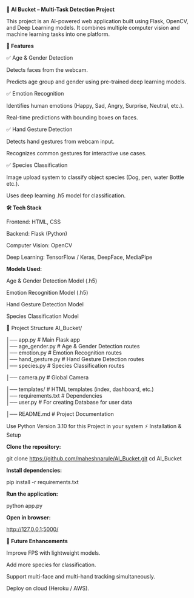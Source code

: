**🧠 AI Bucket – Multi-Task Detection Project**

This project is an AI-powered web application built using Flask, OpenCV, and Deep Learning models.
It combines multiple computer vision and machine learning tasks into one platform.

**🚀 Features**

✅ Age & Gender Detection

Detects faces from the webcam.

Predicts age group and gender using pre-trained deep learning models.

✅ Emotion Recognition

Identifies human emotions (Happy, Sad, Angry, Surprise, Neutral, etc.).

Real-time predictions with bounding boxes on faces.

✅ Hand Gesture Detection

Detects hand gestures from webcam input.

Recognizes common gestures for interactive use cases.

✅ Species Classification

Image upload system to classify object species (Dog, pen, water Bottle etc.).

Uses deep learning .h5 model for classification.

**🛠️ Tech Stack**

Frontend: HTML, CSS

Backend: Flask (Python)

Computer Vision: OpenCV

Deep Learning: TensorFlow / Keras, DeepFace, MediaPipe

**Models Used:**

Age & Gender Detection Model (.h5)

Emotion Recognition Model (.h5)

Hand Gesture Detection Model

Species Classification Model

📂 Project Structure
AI_Bucket/

│── app.py                 # Main Flask app  
│── age_gender.py          # Age & Gender Detection routes  
│── emotion.py             # Emotion Recognition routes  
│── hand_gesture.py        # Hand Gesture Detection routes  
│── species.py             # Species Classification routes 

│── camera.py              # Global Camera 

│── templates/             # HTML templates (index, dashboard, etc.)                 
│── requirements.txt       # Dependencies  
│── user.py                # For creating Database for user data

│── README.md              # Project Documentation  

Use Python Version 3.10 for this Project in your system
⚡ Installation & Setup

**Clone the repository:**

git clone https://github.com/maheshnarule/AI_Bucket.git
cd AI_Bucket


**Install dependencies:**

pip install -r requirements.txt


**Run the application:**

python app.py


**Open in browser:**

http://127.0.0.1:5000/


**🔮 Future Enhancements**

Improve FPS with lightweight models.

Add more species for classification.

Support multi-face and multi-hand tracking simultaneously.

Deploy on cloud (Heroku / AWS).

